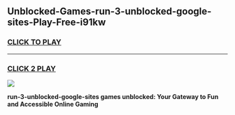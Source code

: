 
## Unblocked-Games-run-3-unblocked-google-sites-Play-Free-i91kw
<h3>
<a href="https://premium76.site?title=run-3-unblocked-google-sites&ref=20M">CLICK TO PLAY</a></h3>
<hr>

<h3>
<a href="https://premium76.site?title=run-3-unblocked-google-sites&ref=20M">CLICK 2 PLAY</a>
  
</h3>

<a href="https://premium76.site?title=run-3-unblocked-google-sites&ref=19M"><img src="https://clearcache.store/games.png"></a>


**run-3-unblocked-google-sites games unblocked: Your Gateway to Fun and Accessible Online Gaming**

